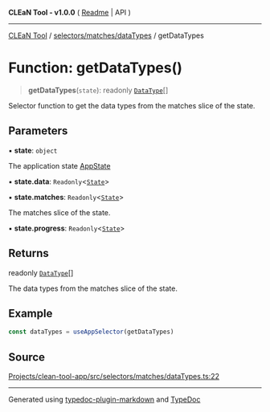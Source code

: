 **CLEaN Tool - v1.0.0** ( [Readme](../../../../README.md) \| API )

***

[CLEaN Tool](../../../../modules.md) / [selectors/matches/dataTypes](../README.md) / getDataTypes

# Function: getDataTypes()

> **getDataTypes**(`state`): readonly [`DataType`](../../../../reducers/matches/type-aliases/DataType.md)[]

Selector function to get the data types from the matches slice of the state.

## Parameters

▪ **state**: `object`

The application state [AppState](../../../../app/store/type-aliases/AppState.md)

▪ **state.data**: `Readonly`\<[`State`](../../../../reducers/data/interfaces/State.md)\>

▪ **state.matches**: `Readonly`\<[`State`](../../../progress/private/interfaces/State.md)\>

The matches slice of the state.

▪ **state.progress**: `Readonly`\<[`State`](../../../progress/private/interfaces/State.md)\>

## Returns

readonly [`DataType`](../../../../reducers/matches/type-aliases/DataType.md)[]

The data types from the matches slice of the state.

## Example

```ts
const dataTypes = useAppSelector(getDataTypes)
```

## Source

[Projects/clean-tool-app/src/selectors/matches/dataTypes.ts:22](https://github.com/yuckyh/clean-tool-app/)

***

Generated using [typedoc-plugin-markdown](https://www.npmjs.com/package/typedoc-plugin-markdown) and [TypeDoc](https://typedoc.org/)
